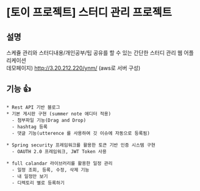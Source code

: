 # [토이 프로젝트] 스터디 관리 프로젝트

## 설명
스케쥴 관리와 스터디내용/개인공부/팁 공유를 할 수 있는 간단한 스터디 관리 웹 어플리케이션 
<br>
데모페이지) http://3.20.212.220/ynm/ (aws로 서버 구성)

## 기능 :+1:
    * Rest API 기반 블로그
    * 기본 게시판 구현 (summer note 에디터 적용)
      - 첨부파일 기능(Drag and Drop)
      - hashtag 등록
      - 댓글 기능(utterence 를 사용하여 깃 이슈에 자동으로 등록됨)

    * Spring security 프레임워크를 활용한 토큰 기반 인증 시스템 구현
      - OAUTH 2.0 프레임워크, JWT Token 사용
      
    * full calandar 라이브러리를 활용한 일정 관리
      - 일정 조회, 등록, 수정, 삭제 기능
      - 내 일정만 보기
      - 디렉토리 별로 등록하기



    
        


